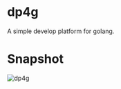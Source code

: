 # dp4g
A simple develop platform for golang.

# Snapshot

![dp4g](https://github.com/jsix/dp4g/blob/master/snapshot/dp4g_snapshot.png?raw=true "dp4g")